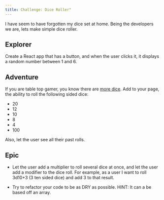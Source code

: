 ```yaml
---
title: Challenge: Dice Roller"
---
```


I have seem to have forgotten my dice set at home. Being the developers we are, lets make simple dice roller.

## Explorer

Create a React app that has a button, and when the user clicks it, it displays a random number between 1 and 6.

## Adventure

If you are table top gamer, you know there are [more dice](https://www.dieharddice.com/what-are-dnd-dice). Add to your page, the ability to roll the following sided dice:

- 20
- 12
- 10
- 8
- 4
- 100

Also, let the user see all their past rolls.

## Epic

- Let the user add a multiplier to roll several dice at once, and let the user add a modifier to the dice roll. For example, as a user I want to roll 3d10+3 (3 ten sided dice) and add 3 to that result.

- Try to refactor your code to be as DRY as possible. HINT: It can a be based off an array.
